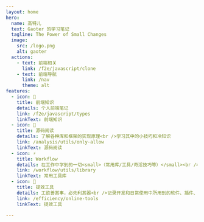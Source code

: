 ```yaml
---
layout: home
hero:
  name: 高特儿
  text: Gaoter 的学习笔记
  tagline: The Power of Small Changes
  image:
    src: /logo.png
    alt: gaoter
  actions:
    - text: 前端相关
      link: /f2e/javascript/clone
    - text: 前端导航
      link: /nav
      theme: alt
features:
  - icon: 📖
    title: 前端知识
    details: 个人前端笔记
    link: /f2e/javascript/types
    linkText: 前端知识
  - icon: 📘
    title: 源码阅读
    details: 了解各种库和框架的实现原理<br />学习其中的小技巧和冷知识
    link: /analysis/utils/only-allow
    linkText: 源码阅读
  - icon: ⚡️
    title: Workflow
    details: 在工作中学到的一切<small>（常用库/工具/奇淫技巧等）</small><br />配合 CV 大法来更好的摸鱼
    link: /workflow/utils/library
    linkText: 常用工具库
  - icon: 🧰
    title: 提效工具
    details: 工欲善其事，必先利其器<br />记录开发和日常使用中所用到的软件、插件、扩展等
    link: /efficiency/online-tools
    linkText: 提效工具

---
```






